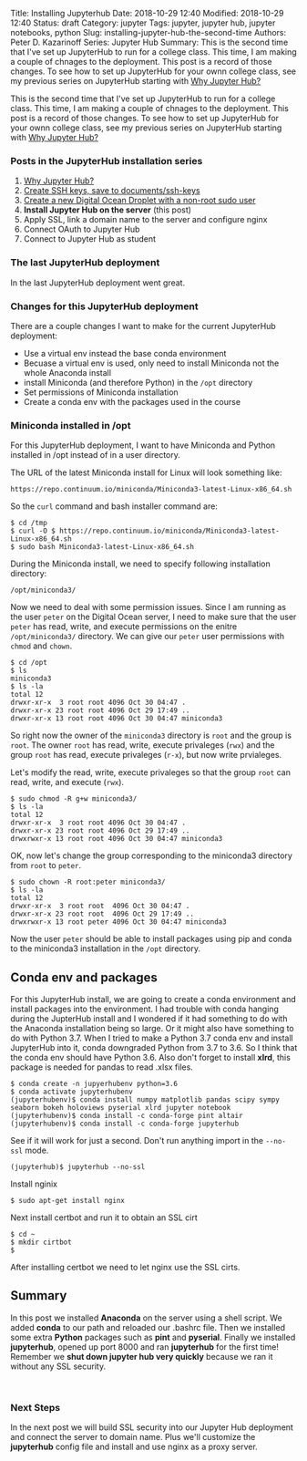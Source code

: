 Title: Installing Jupyterhub
Date: 2018-10-29 12:40
Modified: 2018-10-29 12:40
Status: draft
Category: jupyter
Tags: jupyter, jupyter hub, jupyter notebooks, python
Slug: installing-jupyter-hub-the-second-time
Authors: Peter D. Kazarinoff
Series: Jupyter Hub
Summary: This is the second time that I've set up JupyterHub to run for a college class. This time, I am making a couple of chnages to the deployment. This post is a record of those changes. To see how to set up JupyterHub for your ownn college class, see my previous series on JupyterHub starting with [Why Jupyter Hub?]({filename}/posts/jupyterhub/why_jupyter_hub.md) 

This is the second time that I've set up JupyterHub to run for a college class. This time, I am making a couple of chnages to the deployment. This post is a record of those changes. To see how to set up JupyterHub for your ownn college class, see my previous series on JupyterHub starting with [Why Jupyter Hub?]({filename}/posts/jupyterhub/why_jupyter_hub.md) 

### Posts in the JupyterHub installation series

1. [Why Jupyter Hub?]({filename}/posts/jupyterhub/why_jupyter_hub.md) 
2. [Create SSH keys, save to documents/ssh-keys]({filename}/posts/jupyterhub/PuTTYgen_ssh_key.md)
3. [Create a new Digital Ocean Droplet with a non-root sudo user]({filename}/posts/jupyterhub/new_DO_droplet.md)
4. **Install Jupyter Hub on the server** (this post)
5. Apply SSL, link a domain name to the server and configure nginx
6. Connect OAuth to Jupyter Hub
7. Connect to Jupyter Hub as student

### The last JupyterHub deployment

In the last JupyterHub deployment went great.

### Changes for this JupyterHub deployment

There are a couple changes I want to make for the current JupyterHub deployment:

 * Use a virtual env instead the base conda environment
 * Becuase a virtual env is used, only need to install Miniconda not the whole Anaconda install
 * install Miniconda (and therefore Python) in the ```/opt``` directory
 * Set permissions of Miniconda installation
 * Create a conda env with the packages used in the course 

### Miniconda installed in /opt

For this JupyterHub deployment, I want to have Miniconda and Python installed in /opt instead of in a user directory.

The URL of the latest Miniconda install for Linux will look something like:

```text
https://repo.continuum.io/miniconda/Miniconda3-latest-Linux-x86_64.sh
```

So the ```curl``` command and bash installer command are:

```text
$ cd /tmp
$ curl -O $ https://repo.continuum.io/miniconda/Miniconda3-latest-Linux-x86_64.sh
$ sudo bash Miniconda3-latest-Linux-x86_64.sh
```

During the Miniconda install, we need to specify following installation directory:

```text
/opt/miniconda3/
```

Now we need to deal with some permission issues. Since I am running as the user ```peter``` on the Digital Ocean server, I need to make sure that the user ```peter``` has read, write, and execute permissions on the enitre ```/opt/miniconda3/``` directory. We can give our ```peter``` user permissions with ```chmod``` and ```chown```.

```text
$ cd /opt
$ ls
miniconda3
$ ls -la
total 12
drwxr-xr-x  3 root root 4096 Oct 30 04:47 .
drwxr-xr-x 23 root root 4096 Oct 29 17:49 ..
drwxr-xr-x 13 root root 4096 Oct 30 04:47 miniconda3
```

So right now the owner of the ```miniconda3``` directory is ```root``` and the group is ```root```. The owner ```root``` has read, write, execute privaleges (```rwx```) and the group ```root``` has read, execute privaleges (```r-x```), but now write prvialeges.

Let's modify the read, write, execute privaleges so that the group ```root``` can read, write, and execute (```rwx```).

```text
$ sudo chmod -R g+w miniconda3/
$ ls -la
total 12
drwxr-xr-x  3 root root 4096 Oct 30 04:47 .
drwxr-xr-x 23 root root 4096 Oct 29 17:49 ..
drwxrwxr-x 13 root root 4096 Oct 30 04:47 miniconda3
```

OK, now let's change the group corresponding to the miniconda3 directory from ```root``` to ```peter```.

```text
$ sudo chown -R root:peter miniconda3/
$ ls -la
total 12
drwxr-xr-x  3 root root  4096 Oct 30 04:47 .
drwxr-xr-x 23 root root  4096 Oct 29 17:49 ..
drwxrwxr-x 13 root peter 4096 Oct 30 04:47 miniconda3
```

Now the user ```peter``` should be able to install packages using pip and conda to the miniconda3 installation in the ```/opt``` directory.

## Conda env and packages

For this JupyterHub install, we are going to create a conda environment and install packages into the environment. I had trouble with conda hanging during the JupterHub install and I wondered if it had something to do with the Anaconda installation being so large. Or it might also have something to do with Python 3.7. When I tried to make a Python 3.7 conda env and install JupyterHub into it, conda downgraded Python from 3.7 to 3.6. So I think that the conda env should have Python 3.6. Also don't forget to install **xlrd**, this package is needed for pandas to read .xlsx files. 

```text
$ conda create -n jupyerhubenv python=3.6
$ conda activate jupyterhubenv
(jupyterhubenv)$ conda install numpy matplotlib pandas scipy sympy seaborn bokeh holoviews pyserial xlrd jupyter notebook 
(jupyterhubenv)$ conda install -c conda-forge pint altair
(jupyterhubenv)$ conda install -c conda-forge jupyterhub
```

See if it will work for just a second. Don't run anything import in the ```--no-ssl``` mode. 

```text
(jupyterhub)$ jupyterhub --no-ssl
 ```

Install nginix

```
$ sudo apt-get install nginx
```

Next install certbot and run it to obtain an SSL cirt

```
$ cd ~
$ mkdir cirtbot
$ 
```

After installing certbot we need to let nginx use the SSL cirts.

## Summary

In this post we installed **Anaconda** on the server using a shell script. We added **conda** to our path and reloaded our .bashrc file. Then we installed some extra **Python** packages such as **pint** and **pyserial**. Finally we installed **jupyterhub**, opened up port 8000 and ran **jupyterhub** for the first time! Remember we **shut down jupyter hub very quickly** because we ran it without any SSL security.

<br>

### Next Steps

In the next post we will build SSL security into our Jupyter Hub deployment and connect the server to domain name. Plus we'll customize the **jupyterhub** config file and install and use nginx as a proxy server.

